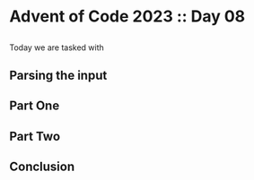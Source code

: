 # Advent of Code 2023 :: Day 08

## 

Today we are tasked with 

## Parsing the input


## Part One


## Part Two


## Conclusion


